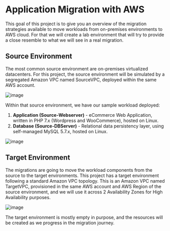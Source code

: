# Application Migration with AWS

This goal of this project is to give you an overview of the migration strategies available to move workloads from on-premises environments to AWS cloud. For that we will create a lab environment that will try to provide a close resemble to what we will see in a real migration.

## Source Environment

The most common source environment are on-premises virtualized datacenters. For this project, the source environment will be simulated by a segregated Amazon VPC named SourceVPC, deployed within the same AWS account.

![image](https://github.com/user-attachments/assets/42fea978-5a04-4d2a-9523-d155868e6858)

Within that source environment, we have our sample workload deployed:

1. **Application (Source-Webserver)** - eCommerce Web Application, written in PHP 7.x (Wordpress and WooCommerce), hosted on Linux.
1. **Database (Source-DBServer)** - Relational data persistency layer, using self-managed MySQL 5.7.x, hosted on Linux.

![image](https://github.com/user-attachments/assets/76855644-1558-4429-a507-b7bed19ee3fc)


## Target Environment

The migrations are going to move the workload components from the source to the target environments. This project has a target environment following a standard Amazon VPC topology. This is an Amazon VPC named TargetVPC, provisioned in the same AWS account and AWS Region of the source environment, and we will use it across 2 Availability Zones for High Availability purposes.

![image](https://github.com/user-attachments/assets/04425a04-0527-49b2-bc61-e0206394defc)

The target environment is mostly empty in purpose, and the resources will be created as we progress in the migration journey.
